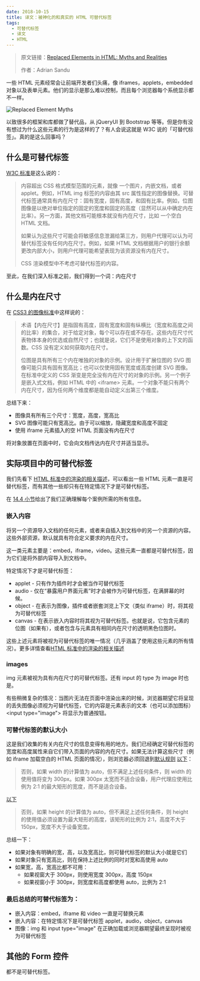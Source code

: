 ```yaml
---
date: 2018-10-15
title: 译文：被神化的和真实的 HTML 可替代标签
tags: 
  - 可替代标签
  - 译文
  - HTML
---
```


> 原文链接：[Replaced Elements in HTML: Myths and Realities](https://www.sitepoint.com/replaced-elements-html-myths-realities/)
>
> 作者：Adrian Sandu

一些 HTML 元素经常会让前端开发者们头痛，像 iframes，applets，embedded 对象以及表单元素。他们的显示是那么难以控制，而且每个浏览器每个系统显示都不一样。

![Replaced Element Myths](https://dab1nmslvvntp.cloudfront.net/wp-content/uploads/2017/07/1501638545replaced-myths.png)

以致很多的框架和库都做了替代品，从 jQueryUI 到 Bootstrap 等等。但是你有没有想过为什么这些元素的行为是这样的了？有人会说这就是 W3C 说的「可替代标签」。真的是这么回事吗？



## 什么是可替代标签

[W3C 标准](https://drafts.csswg.org/css2/conform.html)是这么说的：

> 内容超出 CSS 格式模型范围的元素，就像 一个图片，内嵌文档，或者 applet。例如，HTML img 标签的内容由其 src 属性指定的图像替换。可替代标签通常具有内在尺寸：固有宽度，固有高度，和固有比率。例如，位图图像是以绝对单位指定的固定的宽度和固定的高度（显然可以从中确定内在比率）。另一方面，其他文档可能根本就没有内在尺寸，比如 一个空白 HTML 文档。
>
> 如果认为这些尺寸可能会将敏感信息泄漏给第三方，则用户代理可以认为可替代标签没有任何内在尺寸。例如，如果 HTML 文档根据用户的银行余额更改内部大小，则用户代理可能希望表现为该资源没有内在尺寸。
>
> CSS 渲染模型中不考虑可替代标签的内容。

至此，在我们深入标准之前，我们得到一个词：内在尺寸



## 什么是内在尺寸

在 [CSS3 的图像标准](https://www.w3.org/TR/css3-images/#sizing-terms)中这样说的：

> 术语【内在尺寸】是指固有高度，固有宽度和固有纵横比（宽度和高度之间的比率）的集合，对于给定对象，每个可以存在或不存在。这些内在尺寸代表物体本身的优选或自然尺寸；也就是说，它们不是使用对象的上下文的函数。CSS 没有定义如何获取内在尺寸。
>
> 位图是具有所有三个内在唯独的对象的示例。设计用于扩展位图的 SVG 图像可能只具有固有宽高比；也可以仅使用固有宽度或高度创建 SVG 图像。在标准中定义的 CSS 渐变是完全没有内在尺寸的对象的示例。另一个例子是嵌入式文档，例如 HTML 中的 &lt;iframe&gt; 元素。一个对象不能只有两个内在尺寸，因为任何两个维度都是能自动定义出第三个维度。

总结下来：

- 图像具有所有三个尺寸：宽度，高度，宽高比
- SVG 图像可能只有宽高比。由于可以缩放，隐藏宽度和高度不固定
- 使用 iframe 元素插入的空 HTML 页面没有内在尺寸

将对象放置在页面中时，它会向文档传达内在尺寸并适当显示。



## 实际项目中的可替代标签

我们先看下 [HTML 标准中的渲染的相关描述](https://html.spec.whatwg.org/multipage/rendering.html)，可以看出一些 HTML 元素一直是可替代标签，而有其他一些却只有在特定情况下才是可替代标签。

在 [14.4 小节](https://html.spec.whatwg.org/multipage/rendering.html#replaced-elements)给出了我们正确理解每个案例所需的所有信息。

### 嵌入内容

将另一个资源导入文档的任何元素，或者来自插入到文档中的另一个资源的内容。这些外部资源，默认就具有符合定义要求的内在尺寸。

这一类元素主要是：embed，iframe，video。这些元素一直都是可替代标签，因为它们是将外部内容导入到文档中。

特定情况下才是可替代标签：

- applet - 只有作为插件时才会被当作可替代标签
- audio - 仅在“暴露用户界面元素”时才会被作为可替代标签，在满屏幕的时候。
- object - 在表示为图像，插件或者嵌套浏览上下文（类似 iframe）时，将其视为可替代标签
- canvas - 在表示嵌入内容时将其视为可替代标签。也就是说，它包含元素的位图（如果有），或者包含与元素具有相同内在尺寸的透明黑色位图时。

这些上述元素将被视为可替代标签的唯一情况（几乎涵盖了使用这些元素的所有情况）。更多详情查看[HTML 标准中的渲染的相关描述](https://html.spec.whatwg.org/multipage/rendering.html)



### images

img 元素被视为具有内在尺寸的可替代标签。还有 input 的 type 为 image 时也是。

有些稍微复杂的情况：当图片无法在页面中渲染出来的时候，浏览器期望它将呈现的丢失图像必须视为可替代标签，它的内容是元素表示的文本（也可以添加图标）&lt;input type="image"> 将显示为普通按钮。



### 可替代标签的默认大小

这是我们收集的有关内在尺寸的信息变得有用的地方。我们已经确定可替代标签的宽度和高度属性来自它们带入页面的内容的内在尺寸。如果无法计算这些尺寸（例如 iframe 加载空白的 HTML 页面的情况），则浏览器必须回退到[默认规则](https://www.w3.org/TR/CSS21/visudet.html) [以下](https://www.w3.org/TR/CSS21/visudet.html#Computing_widths_and_margins)：

> 否则，如果 width 的计算值为 auto，但不满足上述任何条件，则 width 的使用值将变为 300px。如果 300px 太宽而不适合设备，用户代理应使用比例为 2:1 的最大矩形的宽度，而不是适合设备。

[以下](https://www.w3.org/TR/CSS21/visudet.html#Computing_heights_and_margins)

> 否则，如果 height 的计算值为 auto，但不满足上述任何条件，则 height 的使用值必须设置为最大矩形的高度，该矩形的比例为 2:1，高度不大于 150px，宽度不大于设备宽度。

总结一下：

- 如果对象有明确的宽，高，以及宽高比，则可替代标签的默认大小就是它们
- 如果对象只有宽高比，则在保持上述比例的同时对宽和高使用 auto
- 如果宽，高，宽高比都不可用：
  - 如果视窗大于 300px，则使用宽度 300px，高度 150px
  - 如果视窗小于 300px，则宽度和高度都使用 auto，比例为 2:1



### 最后总结的可替代标签为：

- 嵌入内容：embed，iframe 和 video 一直是可替换元素
- 嵌入内容：在特定情况下是可替代标签 applet，audio，object，canvas
- 图像：img 和 input type="image" 在正确加载或浏览器期望最终呈现时被视为可替代标签



## 其他的 Form 控件

都不是可替代标签。